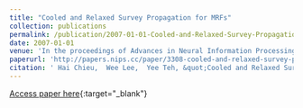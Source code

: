 ```yaml
---
title: "Cooled and Relaxed Survey Propagation for MRFs"
collection: publications
permalink: /publication/2007-01-01-Cooled-and-Relaxed-Survey-Propagation-for-MRFs
date: 2007-01-01
venue: 'In the proceedings of Advances in Neural Information Processing Systems 20, Proceedings of the Twenty-First Annual Conference on Neural Information Processing Systems, Vancouver, British Columbia, Canada, December 3-6, 2007'
paperurl: 'http://papers.nips.cc/paper/3308-cooled-and-relaxed-survey-propagation-for-mrfs'
citation: ' Hai Chieu,  Wee Lee,  Yee Teh, &quot;Cooled and Relaxed Survey Propagation for MRFs.&quot; In the proceedings of Advances in Neural Information Processing Systems 20, Proceedings of the Twenty-First Annual Conference on Neural Information Processing Systems, Vancouver, British Columbia, Canada, December 3-6, 2007, 2007.'
---
```

[Access paper here](http://papers.nips.cc/paper/3308-cooled-and-relaxed-survey-propagation-for-mrfs){:target="_blank"}
